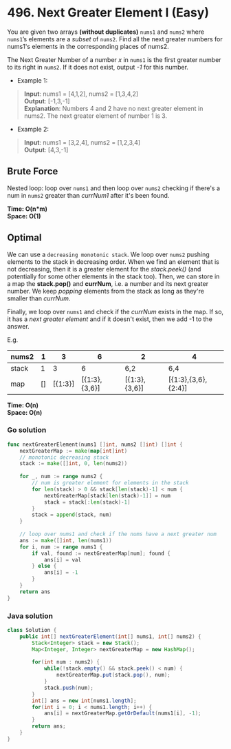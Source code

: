 # 496. Next Greater Element I (Easy)

You are given two arrays **(without duplicates)** `nums1` and `nums2` where `nums1`’s elements are
a *subset* of `nums2`. Find all the next greater numbers for nums1's elements in the corresponding
places of nums2.

The Next Greater Number of a number *x* in `nums1` is the first greater number to its right in 
`nums2`. If it does not exist, output *-1* for this number.

- Example 1:
> **Input**: nums1 = [4,1,2], nums2 = [1,3,4,2] <br>
> **Output**: [-1,3,-1] <br>
> **Explanation**: Numbers 4 and 2 have no next greater element in nums2. The next greater element
> of number 1 is 3.
- Example 2:
> **Input**: nums1 = [3,2,4], nums2 = [1,2,3,4] <br>
> **Output**: [4,3,-1]

## Brute Force
Nested loop: loop over `nums1` and then loop over `nums2` checking if there's a num in `nums2`
greater than *currNum1* after it's been found.

**Time: O(n\*m) <br> Space: O(1)**

## Optimal
We can use a `decreasing monotonic stack`. We loop over `nums2` pushing elements to the stack in
decreasing order. When we find an element that is not decreasing, then it is a greater element for
the *stack.peek()* (and potentially for some other elements in the stack too). Then, we can store
in a map the **stack.pop()** and **currNum**, i.e. a number and its next greater number. We keep
*popping* elements from the stack as long as they're smaller than *currNum*.

Finally, we loop over `nums1` and check if the *currNum* exists in the map. If so, it has a
*next greater element* and if it doesn't exist, then we add -1 to the answer.

E.g.

nums2 | 1 | 3 | 6 | 2 | 4
--- | --- | --- | --- | --- | ---
stack | 1 | 3 | 6 | 6,2 | 6,4
map | [] | [{1:3}] | [{1:3},{3,6}] | [{1:3},{3,6}] | [{1:3},{3,6},{2:4}]

**Time: O(n) <br> Space: O(n)**

### Go solution
```go
func nextGreaterElement(nums1 []int, nums2 []int) []int {
    nextGreaterMap := make(map[int]int)
    // monotonic decreasing stack
    stack := make([]int, 0, len(nums2))
    
    for _, num := range nums2 {
        // num is greater element for elements in the stack
        for len(stack) > 0 && stack[len(stack)-1] < num {
            nextGreaterMap[stack[len(stack)-1]] = num
            stack = stack[:len(stack)-1]
        }
        stack = append(stack, num)
    }
    
    // loop over nums1 and check if the nums have a next greater num
    ans := make([]int, len(nums1))
    for i, num := range nums1 {
        if val, found := nextGreaterMap[num]; found {
            ans[i] = val
        } else {
            ans[i] = -1
        }
    }
    return ans
}
```
### Java solution
```java
class Solution {
    public int[] nextGreaterElement(int[] nums1, int[] nums2) {
        Stack<Integer> stack = new Stack();
        Map<Integer, Integer> nextGreaterMap = new HashMap();
        
        for(int num : nums2) {
            while(!stack.empty() && stack.peek() < num) {
                nextGreaterMap.put(stack.pop(), num);
            }
            stack.push(num);
        }
        int[] ans = new int[nums1.length];
        for(int i = 0; i < nums1.length; i++) {
            ans[i] = nextGreaterMap.getOrDefault(nums1[i], -1);
        }
        return ans;
    }
}
```